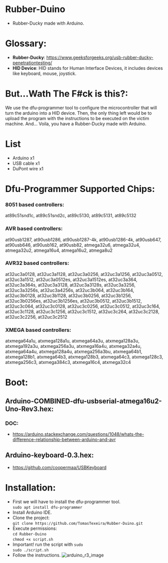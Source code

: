 # Rubber-Duino #
- Rubber-Ducky made with Arduino.
# Glossary: 
- **Rubber-Ducky**: https://www.geeksforgeeks.org/usb-rubber-ducky-penetrationtesting/
- **HID Device**: HID stands for Human Interface Devices, it includes devices like keyboard, mouse, joystick.
# But...Wath The F#ck is this?:
We use the dfu-programmer tool to configure the microcontroller that will turn the arduino into a HID device.
Then, the only thing left would be to upload the program with the instructions to be executed on the victim machine.
And... Voila, you have a Rubber-Ducky made with Arduino.
# List
- Arduino x1
- USB cable x1
- DuPont wire x1

# Dfu-Programmer Supported Chips:
### **8051 based controllers**:
at89c51snd1c, at89c51snd2c, at89c5130, at89c5131, at89c5132

### **AVR based controllers**:
at90usb1287, at90usb1286, at90usb1287-4k, at90usb1286-4k, at90usb647, at90usb646, at90usb162, at90usb82, atmega32u6, atmega32u4, atmega32u2, atmega16u4, atmega16u2, atmega8u2

### **AVR32 based controllers**:
at32uc3a0128, at32uc3a1128, at32uc3a0256, at32uc3a1256, at32uc3a0512, at32uc3a1512, at32uc3a0512es, at32uc3a1512es, at32uc3a364, at32uc3a364s, at32uc3a3128, at32uc3a3128s, at32uc3a3256, at32uc3a3256s, at32uc3a4256s, at32uc3b064, at32uc3b164, at32uc3b0128, at32uc3b1128, at32uc3b0256, at32uc3b1256, at32uc3b0256es, at32uc3b1256es, at32uc3b0512, at32uc3b1512, at32uc3c064, at32uc3c0128, at32uc3c0256, at32uc3c0512, at32uc3c164, at32uc3c1128, at32uc3c1256, at32uc3c1512, at32uc3c264, at32uc3c2128, at32uc3c2256, at32uc3c2512

### **XMEGA based controllers**:
atxmega64a1u, atxmega128a1u, atxmega64a3u, atxmega128a3u, atxmega192a3u, atxmega256a3u, atxmega16a4u, atxmega32a4u, atxmega64a4u, atxmega128a4u, atxmega256a3bu, atxmega64b1, atxmega128b1, atxmega64b3, atxmega128b3, atxmega64c3, atxmega128c3, atxmega256c3, atxmega384c3, atxmega16c4, atxmega32c4

# Boot:
## **Arduino-COMBINED-dfu-usbserial-atmega16u2-Uno-Rev3.hex**:
### **DOC**:


- https://arduino.stackexchange.com/questions/1048/whats-the-difference-relationship-between-arduino-and-avr
## **Arduino-keyboard-0.3.hex**:
- https://github.com/coopermaa/USBKeyboard

# Installation:
- First we will have to install the dfu-programmer tool.\
`sudo apt install dfu-programmer`
- Install Arduino IDE.
- Clone the project:\
`git clone https://github.com/TomasTexeira/Rubber-Duino.git`
- Execute permissions:\
`cd Rubber-Duino`\
`chmod +x script.sh`
- Important! run the script with `sudo`\
`sudo ./script.sh`
- Follow the instructions.
![arduino_r3_image](https://user-images.githubusercontent.com/66860132/202038810-77c6b9db-0bdc-41b4-8d67-0ea0bbfb1aa7.png)
